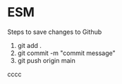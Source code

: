 # ESM
Steps to save changes to Github
1. git add .
2. git commit -m "commit message"
3. git push origin main

cccc

